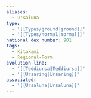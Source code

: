 ```yaml
---
aliases:
  - Ursaluna
type:
  - "[[Types/ground|ground]]"
  - "[[Types/normal|normal]]"
national dex number: 901
tags:
  - Kitakami
  - Regional-Form
evolution line:
  - "[[Teddiursa|Teddiursa]]"
  - "[[Ursaring|Ursaring]]"
associated:
  - "[[Ursaluna|Ursaluna]]"
---
```

